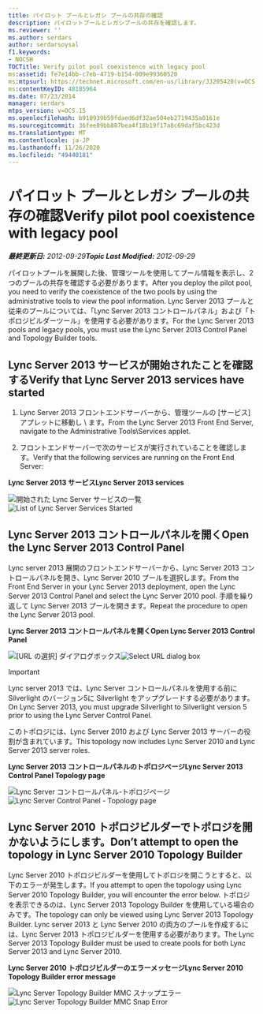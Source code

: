 ```yaml
---
title: パイロット プールとレガシ プールの共存の確認
description: パイロットプールとレガシプールの共存を確認します。
ms.reviewer: ''
ms.author: serdars
author: serdarsoysal
f1.keywords:
- NOCSH
TOCTitle: Verify pilot pool coexistence with legacy pool
ms:assetid: fe7e14bb-c7eb-4719-b154-009e99360520
ms:mtpsurl: https://technet.microsoft.com/en-us/library/JJ205420(v=OCS.15)
ms:contentKeyID: 48185964
ms.date: 07/23/2014
manager: serdars
mtps_version: v=OCS.15
ms.openlocfilehash: b910939b59fdaed6df32ae504eb2719435a0161e
ms.sourcegitcommit: 36fee89bb887bea4f18b19f17a8c69daf5bc423d
ms.translationtype: MT
ms.contentlocale: ja-JP
ms.lasthandoff: 11/26/2020
ms.locfileid: "49440181"
---
```

# <a name="verify-pilot-pool-coexistence-with-legacy-pool"></a><span data-ttu-id="c12f6-103">パイロット プールとレガシ プールの共存の確認</span><span class="sxs-lookup"><span data-stu-id="c12f6-103">Verify pilot pool coexistence with legacy pool</span></span>

<div data-xmlns="http://www.w3.org/1999/xhtml">

<div class="topic" data-xmlns="http://www.w3.org/1999/xhtml" data-msxsl="urn:schemas-microsoft-com:xslt" data-cs="https://msdn.microsoft.com/">

<div data-asp="https://msdn2.microsoft.com/asp">



</div>

<div id="mainSection">

<div id="mainBody"><span data-ttu-id="c12f6-104">

<span> </span></span><span class="sxs-lookup"><span data-stu-id="c12f6-104">

<span> </span></span></span>

<span data-ttu-id="c12f6-105">_**最終更新日:** 2012-09-29_</span><span class="sxs-lookup"><span data-stu-id="c12f6-105">_**Topic Last Modified:** 2012-09-29_</span></span>

<span data-ttu-id="c12f6-106">パイロットプールを展開した後、管理ツールを使用してプール情報を表示し、2つのプールの共存を確認する必要があります。</span><span class="sxs-lookup"><span data-stu-id="c12f6-106">After you deploy the pilot pool, you need to verify the coexistence of the two pools by using the administrative tools to view the pool information.</span></span> <span data-ttu-id="c12f6-107">Lync Server 2013 プールと従来のプールについては、「Lync Server 2013 コントロールパネル」および「トポロジビルダーツール」を使用する必要があります。</span><span class="sxs-lookup"><span data-stu-id="c12f6-107">For the Lync Server 2013 pools and legacy pools, you must use the Lync Server 2013 Control Panel and Topology Builder tools.</span></span>

<div>

## <a name="verify-that-lync-server-2013-services-have-started"></a><span data-ttu-id="c12f6-108">Lync Server 2013 サービスが開始されたことを確認する</span><span class="sxs-lookup"><span data-stu-id="c12f6-108">Verify that Lync Server 2013 services have started</span></span>

1.  <span data-ttu-id="c12f6-109">Lync Server 2013 フロントエンドサーバーから、管理ツールの [サービス] アプレットに移動し \\ ます。</span><span class="sxs-lookup"><span data-stu-id="c12f6-109">From the Lync Server 2013 Front End Server, navigate to the Administrative Tools\\Services applet.</span></span>

2.  <span data-ttu-id="c12f6-110">フロントエンドサーバーで次のサービスが実行されていることを確認します。</span><span class="sxs-lookup"><span data-stu-id="c12f6-110">Verify that the following services are running on the Front End Server:</span></span>

<span data-ttu-id="c12f6-111">**Lync Server 2013 サービス**</span><span class="sxs-lookup"><span data-stu-id="c12f6-111">**Lync Server 2013 services**</span></span>

<span data-ttu-id="c12f6-112">![開始された Lync Server サービスの一覧](images/JJ205420.cfff9385-6bf6-461c-982c-e727c9f20b70(OCS.15).png "開始された Lync Server サービスの一覧")</span><span class="sxs-lookup"><span data-stu-id="c12f6-112">![List of Lync Server Services Started](images/JJ205420.cfff9385-6bf6-461c-982c-e727c9f20b70(OCS.15).png "List of Lync Server Services Started")</span></span>

</div>

<div>

## <a name="open-the-lync-server-2013-control-panel"></a><span data-ttu-id="c12f6-113">Lync Server 2013 コントロールパネルを開く</span><span class="sxs-lookup"><span data-stu-id="c12f6-113">Open the Lync Server 2013 Control Panel</span></span>

<span data-ttu-id="c12f6-114">Lync server 2013 展開のフロントエンドサーバーから、Lync Server 2013 コントロールパネルを開き、Lync Server 2010 プールを選択します。</span><span class="sxs-lookup"><span data-stu-id="c12f6-114">From the Front End Server in your Lync Server 2013 deployment, open the Lync Server 2013 Control Panel and select the Lync Server 2010 pool.</span></span> <span data-ttu-id="c12f6-115">手順を繰り返して Lync Server 2013 プールを開きます。</span><span class="sxs-lookup"><span data-stu-id="c12f6-115">Repeat the procedure to open the Lync Server 2013 pool.</span></span>

<span data-ttu-id="c12f6-116">**Lync Server 2013 コントロールパネルを開く**</span><span class="sxs-lookup"><span data-stu-id="c12f6-116">**Open Lync Server 2013 Control Panel**</span></span>

<span data-ttu-id="c12f6-117">![[URL の選択] ダイアログボックス](images/JJ205420.b1f8e650-9c3c-4563-a403-5069f198342f(OCS.15).png "[URL の選択] ダイアログボックス")</span><span class="sxs-lookup"><span data-stu-id="c12f6-117">![Select URL dialog box](images/JJ205420.b1f8e650-9c3c-4563-a403-5069f198342f(OCS.15).png "Select URL dialog box")</span></span>

<div>


> [!IMPORTANT]  
> <span data-ttu-id="c12f6-118">Lync server 2013 では、Lync Server コントロールパネルを使用する前に Silverlight のバージョン5に Silverlight をアップグレードする必要があります。</span><span class="sxs-lookup"><span data-stu-id="c12f6-118">On Lync Server 2013, you must upgrade Silverlight to Silverlight version 5 prior to using the Lync Server Control Panel.</span></span>



</div>

<span data-ttu-id="c12f6-119">このトポロジには、Lync Server 2010 および Lync Server 2013 サーバーの役割が含まれています。</span><span class="sxs-lookup"><span data-stu-id="c12f6-119">This topology now includes Lync Server 2010 and Lync Server 2013 server roles.</span></span>

<span data-ttu-id="c12f6-120">**Lync Server 2013 コントロールパネルのトポロジページ**</span><span class="sxs-lookup"><span data-stu-id="c12f6-120">**Lync Server 2013 Control Panel Topology page**</span></span>

<span data-ttu-id="c12f6-121">![Lync Server コントロールパネル-トポロジページ](images/JJ205420.4ed1cc7a-cb3e-42f6-82e2-6d4d71d19352(OCS.15).jpg "Lync Server コントロールパネル-トポロジページ")</span><span class="sxs-lookup"><span data-stu-id="c12f6-121">![Lync Server Control Panel - Topology page](images/JJ205420.4ed1cc7a-cb3e-42f6-82e2-6d4d71d19352(OCS.15).jpg "Lync Server Control Panel - Topology page")</span></span>

</div>

<div>

## <a name="dont-attempt-to-open-the-topology-in-lync-server-2010-topology-builder"></a><span data-ttu-id="c12f6-122">Lync Server 2010 トポロジビルダーでトポロジを開かないようにします。</span><span class="sxs-lookup"><span data-stu-id="c12f6-122">Don’t attempt to open the topology in Lync Server 2010 Topology Builder</span></span>

<span data-ttu-id="c12f6-123">Lync Server 2010 トポロジビルダーを使用してトポロジを開こうとすると、以下のエラーが発生します。</span><span class="sxs-lookup"><span data-stu-id="c12f6-123">If you attempt to open the topology using Lync Server 2010 Topology Builder, you will encounter the error below.</span></span> <span data-ttu-id="c12f6-124">トポロジを表示できるのは、Lync Server 2013 Topology Builder を使用している場合のみです。</span><span class="sxs-lookup"><span data-stu-id="c12f6-124">The topology can only be viewed using Lync Server 2013 Topology Builder.</span></span> <span data-ttu-id="c12f6-125">Lync server 2013 と Lync Server 2010 の両方のプールを作成するには、Lync Server 2013 トポロジビルダーを使用する必要があります。</span><span class="sxs-lookup"><span data-stu-id="c12f6-125">The Lync Server 2013 Topology Builder must be used to create pools for both Lync Server 2013 and Lync Server 2010.</span></span>

<span data-ttu-id="c12f6-126">**Lync Server 2010 トポロジビルダーのエラーメッセージ**</span><span class="sxs-lookup"><span data-stu-id="c12f6-126">**Lync Server 2010 Topology Builder error message**</span></span>

<span data-ttu-id="c12f6-127">![Lync Server Topology Builder MMC スナップエラー](images/JJ205420.f6666343-c348-4d81-ae0e-6ba5a44e16c4(OCS.15).png "Lync Server Topology Builder MMC スナップエラー")</span><span class="sxs-lookup"><span data-stu-id="c12f6-127">![Lync Server Topology Builder MMC Snap Error](images/JJ205420.f6666343-c348-4d81-ae0e-6ba5a44e16c4(OCS.15).png "Lync Server Topology Builder MMC Snap Error")</span></span>

<span data-ttu-id="c12f6-128"></div>

</div>

<span> </span>

</div>

</div>

</span><span class="sxs-lookup"><span data-stu-id="c12f6-128"></div>

</div>

<span> </span>

</div>

</div>

</span></span></div>

